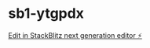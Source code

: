 # sb1-ytgpdx

[Edit in StackBlitz next generation editor ⚡️](https://stackblitz.com/~/github.com/costarotela/sb1-ytgpdx)